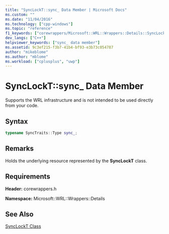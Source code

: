```yaml
---
title: "SyncLockT::sync_ Data Member | Microsoft Docs"
ms.custom: ""
ms.date: "11/04/2016"
ms.technology: ["cpp-windows"]
ms.topic: "reference"
f1_keywords: ["corewrappers/Microsoft::WRL::Wrappers::Details::SyncLockT::sync_"]
dev_langs: ["C++"]
helpviewer_keywords: ["sync_ data member"]
ms.assetid: 9c3ef215-f3b7-41b4-bf93-e3b73c054787
author: "mikeblome"
ms.author: "mblome"
ms.workload: ["cplusplus", "uwp"]
---
```

# SyncLockT::sync_ Data Member

Supports the WRL infrastructure and is not intended to be used directly from your code.

## Syntax

```cpp
typename SyncTraits::Type sync_;
```

## Remarks

Holds the underlying resource represented by the **SyncLockT** class.

## Requirements

**Header:** corewrappers.h

**Namespace:** Microsoft::WRL::Wrappers::Details

## See Also

[SyncLockT Class](../windows/synclockt-class.md)